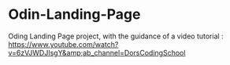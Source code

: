 # Odin-Landing-Page
Oding Landing Page project, with the guidance of a video tutorial : https://www.youtube.com/watch?v=6zVJWDJIsgY&amp;ab_channel=DorsCodingSchool
